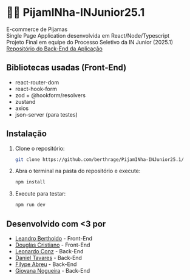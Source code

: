 # 🐺👚 PijamINha-INJunior25.1
E-commerce de Pijamas  
Single Page Application desenvolvida em React/Node/Typescript  
Projeto Final em equipe do Processo Seletivo da IN Junior (2025.1)  
[Repositório do Back-End da Aplicação](https://github.com/zfrekey/pijaminha-injunior-backend)

## Bibliotecas usadas (Front-End)
- react-router-dom
- react-hook-form
- zod + @hookform/resolvers
- zustand
- axios
- json-server (para testes)


## Instalação 
1. Clone o repositório:
   ```sh
   git clone https://github.com/berthrage/PijamINha-INJunior25.1/
2. Abra o terminal na pasta do repositório e execute:
   ```sh
   npm install
3. Execute para testar:
   ```sh
   npm run dev

## Desenvolvido com <3 por
- [Leandro Bertholdo](https://github.com/berthrage) - Front-End  
- [Douglas Cristiano](https://github.com/DougCristiano) - Front-End  
- [Leonardo Conz](https://github.com/leoconz10) - Back-End   
- [Daniel Tavares](https://github.com/tavrsd) - Back-End  
- [Filype Abreu](https://github.com/zfrekey) - Back-End  
- [Giovana Nogueira](https://github.com/gsnog) - Back-End  
